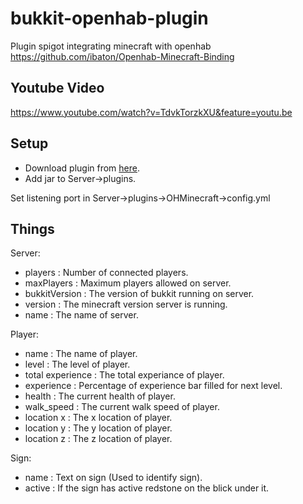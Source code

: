 # bukkit-openhab-plugin

Plugin spigot integrating minecraft with openhab
https://github.com/ibaton/Openhab-Minecraft-Binding

## Youtube Video
https://www.youtube.com/watch?v=TdvkTorzkXU&feature=youtu.be

## Setup
- Download plugin from [here](https://github.com/ibaton/bukkit-openhab-plugin/releases/download/1.5/OHMinecraft.jar). 
- Add jar to Server->plugins.

Set listening port in Server->plugins->OHMinecraft->config.yml

## Things
Server:
- players : Number of connected players.
- maxPlayers : Maximum players allowed on server.
- bukkitVersion : The version of bukkit running on server.
- version : The minecraft version server is running.
- name : The name of server.

Player:
- name : The name of player.
- level : The level of player.
- total experience : The total experiance of player.
- experience : Percentage of experience bar filled for next level.
- health : The current health of player.
- walk_speed : The current walk speed of player.
- location x : The x location of player.
- location y : The y location of player.
- location z : The z location of player.

Sign:
- name : Text on sign (Used to identify sign).
- active : If the sign has active redstone on the blick under it. 
